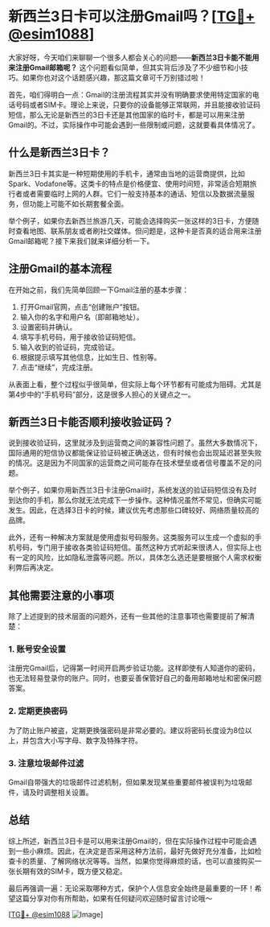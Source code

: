 # 新西兰3日卡可以注册Gmail吗？[[TG💪+ @esim1088](https://t.me/s/esim1088)]

大家好呀，今天咱们来聊聊一个很多人都会关心的问题——**新西兰3日卡能不能用来注册Gmail邮箱呢？** 这个问题看似简单，但其实背后涉及了不少细节和小技巧。如果你也对这个话题感兴趣，那这篇文章可千万别错过啦！

首先，咱们得明白一点：Gmail的注册流程其实并没有明确要求使用特定国家的电话号码或者SIM卡。理论上来说，只要你的设备能够正常联网，并且能接收验证码短信，那么无论是新西兰的3日卡还是其他国家的临时卡，都是可以用来注册Gmail的。不过，实际操作中可能会遇到一些限制或问题，这就要看具体情况了。

## 什么是新西兰3日卡？

新西兰3日卡其实是一种短期使用的手机卡，通常由当地的运营商提供，比如Spark、Vodafone等。这类卡的特点是价格便宜、使用时间短，非常适合短期旅行者或者需要临时上网的人群。它们一般支持基本的通话、短信以及数据流量服务，但功能上可能不如长期套餐全面。

举个例子，如果你去新西兰旅游几天，可能会选择购买一张这样的3日卡，方便随时查看地图、联系朋友或者刷社交媒体。但问题是，这种卡是否真的适合用来注册Gmail邮箱呢？接下来我们就来详细分析一下。

## 注册Gmail的基本流程

在开始之前，我们先简单回顾一下Gmail注册的基本步骤：

1. 打开Gmail官网，点击“创建账户”按钮。
2. 输入你的名字和用户名（即邮箱地址）。
3. 设置密码并确认。
4. 填写手机号码，用于接收验证码短信。
5. 输入收到的验证码，完成验证。
6. 根据提示填写其他信息，比如生日、性别等。
7. 点击“继续”，完成注册。

从表面上看，整个过程似乎很简单，但实际上每个环节都有可能成为阻碍。尤其是第4步中的“手机号码”部分，这是很多人担心的关键点之一。

## 新西兰3日卡能否顺利接收验证码？

说到接收验证码，这里就涉及到运营商之间的兼容性问题了。虽然大多数情况下，国际通用的短信协议都能保证验证码被正确送达，但有时候也会出现延迟甚至失败的情况。这是因为不同国家的运营商之间可能存在技术壁垒或者信号覆盖不足的问题。

举个例子，如果你用新西兰3日卡注册Gmail时，系统发送的验证码短信没有及时到达你的手机，那么你就无法完成下一步操作。这种情况虽然不常见，但确实可能发生。因此，在选择3日卡的时候，建议优先考虑那些口碑较好、网络质量较高的品牌。

此外，还有一种解决方案就是使用虚拟号码服务。这类服务可以生成一个虚拟的手机号码，专门用于接收各类验证码短信。虽然这种方式听起来很诱人，但实际上也有一定的风险，比如隐私泄露等问题。所以，具体怎么选还是要根据个人需求权衡利弊后再决定。

## 其他需要注意的小事项

除了上述提到的技术层面的问题外，还有一些其他的注意事项也需要提前了解清楚：

### 1. 账号安全设置
注册完Gmail后，记得第一时间开启两步验证功能。这样即使有人知道你的密码，也无法轻易登录你的账户。同时，也要妥善保管好自己的备用邮箱地址和密保问题答案。

### 2. 定期更换密码
为了防止账户被盗，定期更换强密码是非常必要的。建议将密码长度设为8位以上，并包含大小写字母、数字及特殊字符。

### 3. 注意垃圾邮件过滤
Gmail自带强大的垃圾邮件过滤机制，但如果发现某些重要邮件被误判为垃圾邮件，请及时调整相关设置。

## 总结

综上所述，新西兰3日卡是可以用来注册Gmail的，但在实际操作过程中可能会遇到一些小麻烦。因此，在决定是否采用这种方法前，最好先做好充分准备，比如检查卡的质量、了解网络状况等等。当然，如果你觉得麻烦的话，也可以直接购买一张长期有效的SIM卡，既方便又稳定。

最后再强调一遍：无论采取哪种方式，保护个人信息安全始终是最重要的一环！希望这篇分享对你有所帮助，如果有任何疑问欢迎随时留言讨论哦～

[[TG💪+ @esim1088](https://t.me/s/esim1088) ![Image](https://i.postimg.cc/4NQfJmqS/Snipaste-2025-05-13-00-14-12.png)]